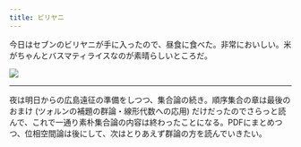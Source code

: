 ```yaml
---
title: ビリヤニ
---
```


今日はセブンのビリヤニが手に入ったので、昼食に食べた。非常においしい。米がちゃんとバスマティライスなのが素晴らしいところだ。

![](https://photos.old.apkas.net/medium/202308/20230803-130440.webp)

---

夜は明日からの広島遠征の準備をしつつ、集合論の続き。順序集合の章は最後のおまけ (ツォルンの補題の群論・線形代数への応用) だけだったのでさらっと読んで、これで一通り素朴集合論の内容は終わったことになる。PDFにまとめつつ、位相空間論は後にして、次はとりあえず群論の方を読んでいきたい。
